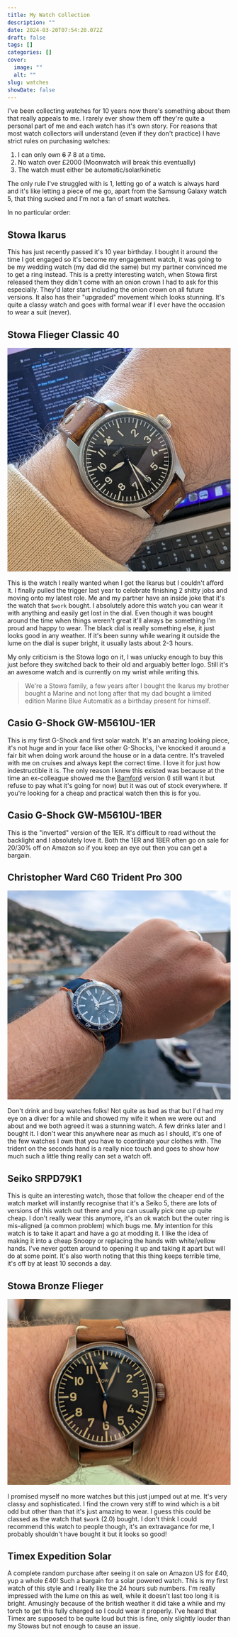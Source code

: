 ```yaml
---
title: My Watch Collection
description: ""
date: 2024-03-20T07:54:20.072Z
draft: false
tags: []
categories: []
cover:
  image: ""
  alt: ""
slug: watches
showDate: false
---
```

I've been collecting watches for 10 years now there's something about them that really appeals to me. I rarely ever show them off they're quite a personal part of me and each watch has it's own story. For reasons that most watch collectors will understand (even if they don't practice) I have strict rules on purchasing watches:

1. I can only own ~~6~~ ~~7~~ 8 at a time.
2. No watch over £2000 (Moonwatch will break this eventually)
3. The watch must either be automatic/solar/kinetic

The only rule I've struggled with is 1, letting go of a watch is always hard and it's like letting a piece of me go, apart from the Samsung Galaxy watch 5, that thing sucked and I'm not a fan of smart watches.

In no particular order:

## Stowa Ikarus

This has just recently passed it's 10 year birthday. I bought it around the time I got engaged so it's become my engagement watch, it was going to be my wedding watch (my dad did the same) but my partner convinced me to get a ring instead. This is a pretty interesting watch, when Stowa first released them they didn't come with an onion crown I had to ask for this especially. They'd later start including the onion crown on all future versions. It also has their "upgraded" movement which looks stunning. It's quite a classy watch and goes with formal wear if I ever have the occasion to wear a suit (never).

## Stowa Flieger Classic 40

![Stowa Flieger Classic 40](stowa_flieger.jpg)

This is the watch I really wanted when I got the Ikarus but I couldn't afford it. I finally pulled the trigger last year to celebrate finishing 2 shitty jobs and moving onto my latest role. Me and my partner have an inside joke that it's the watch that `$work` bought. I absolutely adore this watch you can wear it with anything and easily get lost in the dial. Even though it was bought around the time when things weren't great it'll always be something I'm proud and happy to wear. The black dial is really something else, it just looks good in any weather. If it's been sunny while wearing it outside the lume on the dial is super bright, it usually lasts about 2-3 hours.

My only criticism is the Stowa logo on it, I was unlucky enough to buy this just before they switched back to their old and arguably better logo. Still it's an awesome watch and is currently on my wrist while writing this.

> We're a Stowa family, a few years after I bought the Ikarus my brother bought a Marine and not long after that my dad bought a limited edition Marine Blue Automatik as a birthday present for himself.

## Casio G-Shock GW-M5610U-1ER

This is my first G-Shock and first solar watch. It's an amazing looking piece, it's not huge and in your face like other G-Shocks, I've knocked it around a fair bit when doing work around the house or in a data centre. It's traveled with me on cruises and always kept the correct time. I love it for just how indestructible it is. The only reason I knew this existed was because at the time an ex-colleague showed me the [Bamford](https://g-shock.co.uk/gw-m5610bwd20-1er) version (I still want it but refuse to pay what it's going for now) but it was out of stock everywhere. If you're looking for a cheap and practical watch then this is for you.

## Casio G-Shock GW-M5610U-1BER

This is the "inverted" version of the 1ER. It's difficult to read without the backlight and I absolutely love it. Both the 1ER and 1BER often go on sale for 20/30% off on Amazon so if you keep an eye out then you can get a bargain.

## Christopher Ward C60 Trident Pro 300

![Christopher Ward C60 Trident Pro 300](cw_c60_300.jpg)

Don't drink and buy watches folks! Not quite as bad as that but I'd had my eye on a diver for a while and showed my wife it when we were out and about and we both agreed it was a stunning watch. A few drinks later and I bought it. I don't wear this anywhere near as much as I should, it's one of the few watches I own that you have to coordinate your clothes with. The trident on the seconds hand is a really nice touch and goes to show how much such a little thing really can set a watch off.

## Seiko SRPD79K1

This is quite an interesting watch, those that follow the cheaper end of the watch market will instantly recognise that it's a Seiko 5, there are lots of versions of this watch out there and you can usually pick one up quite cheap. I don't really wear this anymore, it's an ok watch but the outer ring is mis-aligned (a common problem) which bugs me. My intention for this watch is to take it apart and have a go at modding it. I like the idea of making it into a cheap Snoopy or replacing the hands with white/yellow hands. I've never gotten around to opening it up and taking it apart but will do at some point. It's also worth noting that this thing keeps terrible time, it's off by at least 10 seconds a day.

## Stowa Bronze Flieger

![Bronze Stowa Fleiger](stowa_bronze.jpg)

I promised myself no more watches but this just jumped out at me. It's very classy and sophisticated. I find the crown very stiff to wind which is a bit odd but other than that it's just amazing to wear. I guess this could be classed as the watch that `$work` (2.0) bought. I don't think I could recommend this watch to people though, it's an extravagance for me, I probably shouldn't have bought it but it looks so good!

## Timex Expedition Solar

A complete random purchase after seeing it on sale on Amazon US for £40, yup a whole £40! Such a bargain for a solar powered watch. This is my first watch of this style and I really like the 24 hours sub numbers. I'm really impressed with the lume on this as well, while it doesn't last too long it is bright. Amusingly because of the british weather it did take a while and my torch to get this fully charged so I could wear it properly. I've heard that Timex are supposed to be quite loud but this is fine, only slightly louder than my Stowas but not enough to cause an issue.
